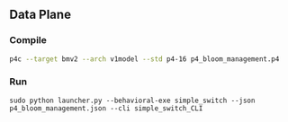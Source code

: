 ## Data Plane

### Compile
```sh
p4c --target bmv2 --arch v1model --std p4-16 p4_bloom_management.p4
```
### Run
```
sudo python launcher.py --behavioral-exe simple_switch --json p4_bloom_management.json --cli simple_switch_CLI
```
